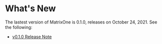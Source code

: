 # **What's New** 

The lastest version of MatrixOne is 0.1.0, releases on October 24, 2021. See the following:

* [v0.1.0 Release Note](../Release-Notes/v0.1.0.md)